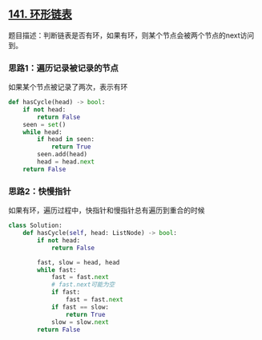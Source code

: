 ## [141. 环形链表](https://leetcode-cn.com/problems/linked-list-cycle/)

题目描述：判断链表是否有环，如果有环，则某个节点会被两个节点的next访问到。

### 思路1：遍历记录被记录的节点

如果某个节点被记录了两次，表示有环

```python
def hasCycle(head) -> bool:
    if not head:
        return False
    seen = set()
    while head:
        if head in seen:
            return True
        seen.add(head)
        head = head.next
    return False
```

### 思路2：快慢指针

如果有环，遍历过程中，快指针和慢指针总有遍历到重合的时候

```python
class Solution:
    def hasCycle(self, head: ListNode) -> bool:
        if not head:
            return False

        fast, slow = head, head
        while fast:
            fast = fast.next
            # fast.next可能为空
            if fast:
                fast = fast.next
            if fast == slow:
                return True
            slow = slow.next
        return False
```

